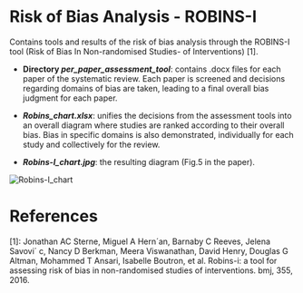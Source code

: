 # Risk of Bias Analysis - ROBINS-I

Contains tools and results of the risk of bias analysis through the ROBINS-I tool (Risk of Bias In Non-randomised Studies- of Interventions) [1]. 

- **Directory _per_paper_assessment_tool_**: contains .docx files for each paper of the systematic review. Each paper is screened and decisions regarding domains of bias are taken, leading to a final overall bias judgment for each paper.

- **_Robins_chart.xlsx_**: unifies the decisions from the assessment tools into an overall diagram where studies are ranked according to their overall bias. Bias in specific domains is also demonstrated, individually for each study and collectively for the review.

- **_Robins-I_chart.jpg_**: the resulting diagram (Fig.5 in the paper).

![Robins-I_chart](https://github.com/user-attachments/assets/cefcfdec-b335-45c4-946e-b9ed61b17eb2)

# References

[1]: Jonathan AC Sterne, Miguel A Hern´an, Barnaby C Reeves, Jelena Savovi´ c,
 Nancy D Berkman, Meera Viswanathan, David Henry, Douglas G Altman,
 Mohammed T Ansari, Isabelle Boutron, et al. Robins-i: a tool for assessing risk
 of bias in non-randomised studies of interventions. bmj, 355, 2016.
